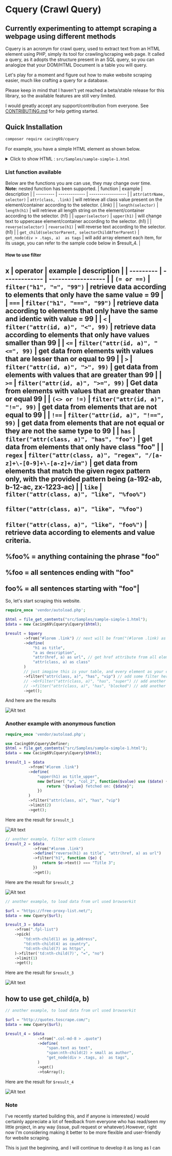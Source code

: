 # Cquery (Crawl Query)

## Currently experimenting to attempt scraping a webpage using different methods

Cquery is an acronym for crawl query, used to extract text from an HTML element using PHP, simply its tool for crawling/scraping web page. It called a query, as it adopts the structure present in an SQL query, so you can analogize that your DOM/HTML Document is a table you will query.

Let's play for a moment and figure out how to make website scraping easier, much like crafting a query for a database.

Please keep in mind that I haven't yet reached a beta/stable release for this library, so the available features are still very limited.

I would greatly accept any support/contribution from everyone. See [CONTRIBUTING.md](CONTRIBUTING.md) for help getting started.
## Quick Installation

```bash
composer require cacing69/cquery
```

For example, you have a simple HTML element as shown below.


<details>
  <summary>Click to show HTML : <code>src/Samples/sample-simple-1.html</code></summary>

  ```html
<!DOCTYPE HTML>
<html lang="en-US">
  <head>
    <meta charset="UTF-8">
    <meta http-equiv="Content-Type" content="text/html; charset=UTF-8" />
    <title>Href Attribute Example</title>
  </head>
  <body>
    <span id="lorem">
      <div class="link valid">
        <h1 data-link-from-source="/url-1" id="title-id-1" class="class-title-1">Title 1</h1>
        <a class="ini vip class-1" data-custom-attr-id="12" href="http://ini-url-1.com">Href Attribute Example 1
        </a>
      </div>
      <div class="link">
        <h1 ref-id="23" id="title-id-2" class="class-title-1">Title 2</h1>
        <a class="vip class-2 nih tenied" data-custom-attr-id="212" href="http://ini-url-2.com">
          Href Attribute Example 2
          <p>Lorem pilsum</p>
        </a>
      </div>
      <div class="link">
        <h1 id="title-id-3" class="class-title-1">Title 3</h1>
        <a class="premium class-3" data-custom-attr-id="122" regex-test="a-abc-ab" href="http://ini-url-3.com">Href Attribute Example 4</a>
      </div>
      <div class="link">
        <h1>Title 11</h1>
        <a class="vip class-1 super blocked" data-custom-attr-id="132" regex-test="a-192-ab" href="http://ini-url-11.com">Href Attribute Example 78</a>
        </div>
      <div class="link">
        <h1>Title 22</h1>
        <a class="preview itu class-2 vip blocked" data-custom-attr-id="712" regex-test="b-12-ac" href="http://ini-url-22.com">Href Attribute Example 90</a>
      </div>
      <div class="link">
        <h1>Title 323</h1>
        <a class="nied premium class-3 blocked" data-custom-attr-id="132" href="http://ini-url-33-1.com">Href Attribute Example 5</a>
      </div>
      <div class="link pending">
        <h1>Title 331</h1>
        <a class="premium class-31 ended" data-custom-attr-id="121" regex-test="zx-1223-ac" customer-id="18" href="http://ini-url-33-2.com">Href Attribute Example 51</a>
      </div>
      <div class="link pending">
        <h1>Title 331</h1>
        <a class="test-1-item" data-custom-attr-id="121" customer-id="16" href="http://ini-url-33-2.com">Href Attribute Example 51</a>
      </div>
      <div class="link pending">
        <h1>12345</h1>
        <a class="premium class-32 denied" data-custom-attr-id="1652" customer-id="17" href="http://ini-url-33-0.com">Href Attribute Example 52</a>
      </div>
    </span>
    <p>
      <a href="https://www.freecodecamp.org/contribute/">The freeCodeCamp Contribution Page
    </p>
    <footer>
      <p>Copyright 2023</p>
    </footer>
  </body>
</html>
```

</details>

### List function available

Below are the functions you are can use, they may change over time. <br>**Note:** nested function has been supported.
| function | example | description |
| --------- | ------------- | ------------------ |
| `attr(attrName, selector)` | `attr(class, .link)` |  will retrieve all class value present on the element/container according to the selector. (.link) |
| `length(selector)` | `length(h1)` | will retrieve all length string on the element/container according to the selector. (h1) |
| `upper(selector)` | `upper(h1)` | will change text to uppercase element/container according to the selector. (h1) |
| `reverse(selector)` | `reverse(h1)` | will reverse text according to the selector. (h1) |
| `get_child(selectorParent, selectorChildAfterParent)` | `get_node(div > .tags, a)  as tags` | will add array element each item, for its usage, you can refer to the sample code below in $result_4. |

#### How to use filter
x
| operator | example | description |
| --------- | ------------- | ------------------ |
| `(= or ==)` | `filter("h1", "=", "99")` | retrieve data according to elements that only have the same value = 99 |
| `===` | `filter("h1", "===", "99")` | retrieve data according to elements that only have the same and identic with value = 99 |
| `<` | `filter("attr(id, a)", "<", 99)` | retrieve data according to elements that only have values smaller than 99 |
| `<=` | `filter("attr(id, a)", "<=", 99)` | get data from elements with values that are lesser than or equal to 99 |
| `>` | `filter("attr(id, a)", ">", 99)` |  get data from elements with values that are greater than 99 |
| `>=` | `filter("attr(id, a)", ">=", 99)` |  Get data from elements with values that are greater than or equal 99 |
| `(<> or !=)` | `filter("attr(id, a)", "!=", 99)` |  get data from elements that are not equal to 99 |
| `!==` | `filter("attr(id, a)", "!==", 99)` |  get data from elements that are not equal or they are not the same type to 99 |
| `has` | `filter("attr(class, a)", "has", "foo")` | get data from elements that only have class "foo" |
| `regex` | `filter("attr(class, a)", "regex", "/[a-z]+\-[0-9]+\-[a-z]+/im")` | get data from elements that match the given regex pattern only, with the provided pattern being (a-192-ab, b-12-ac, zx-1223-ac) |
| `like` | `filter("attr(class, a)", "like", "%foo%")` <br><br> `filter("attr(class, a)", "like", "%foo")` <br><br> `filter("attr(class, a)", "like", "foo%")` | retrieve data according to elements and value criteria. <br><br> %foo% = anything containing the phrase "foo" <br><br> %foo = all sentences ending with "foo" <br><br> foo% = all sentences starting with "foo"|
---

So, let's start scraping this website.

```php
require_once 'vendor/autoload.php';

$html = file_get_contents("src/Samples/sample-simple-1.html");
$data = new Cacing69\Cquery\Cquery($html);

$result = $query
        ->from("#lorem .link") // next will be from("(#lorem .link) as el")
        ->define(
            "h1 as title",
            "a as description",
            "attr(href, a) as url", // get href attribute from all element at #lorem .link a
            "attr(class, a) as class"
        )
        // just imagine this is your table, and every element as your column
        ->filter("attr(class, a)", "has", "vip") // add some filter here
        // ->OrFilter("attr(class, a)", "has", "super") // add another condition its has OR condition SQL
        // ->filter("attr(class, a)", "has", "blocked") // add another condition its has AND condition SQL
        ->get();
```

And here are the results

![Alt text](https://gcdnb.pbrd.co/images/Q6XHKRydSigl.png?o=1 "a title")

### Another example with anonymous function

```php
require_once 'vendor/autoload.php';

use Cacing69\Cquery\Definer;
$html = file_get_contents("src/Samples/sample-simple-1.html");
$data = new Cacing69\Cquery\Cquery($html);

$result_1 = $data
          ->from("#lorem .link")
          ->define(
              "upper(h1) as title_upper",
              new Definer( "a", "col_2", function($value) use ($date) {
                  return "{$value} fetched on: {$date}";
              })
          )
          ->filter("attr(class, a)", "has", "vip")
          ->limit(2)
          ->get();

```

Here are the result for `$result_1`

![Alt text](https://gcdnb.pbrd.co/images/qtItVezcEUq7.png?o=1 "a title")

```php
// another example, filter with closure
$result_2 = $data
            ->from("#lorem .link")
            ->define("reverse(h1) as title", "attr(href, a) as url")
            ->filter("h1", function ($e) {
                return $e->text() === "Title 3";
            })
            ->get();

```

Here are the result for `$result_2`

![Alt text](https://gcdnb.pbrd.co/images/qtItVezcEUq7.png?o=1 "a title")

```php
// another example, to load data from url used browserkit

$url = "https://free-proxy-list.net/";
$data = new Cquery($url);

$result_3 = $data
    ->from(".fpl-list")
    ->pick(
        "td:nth-child(1) as ip_address",
        "td:nth-child(4) as country",
        "td:nth-child(7) as https",
    )->filter('td:nth-child(7)', "=", "no")
    ->limit(1)
    ->get();

```

Here are the result for `$result_3`

![Alt text](https://gcdnb.pbrd.co/images/We0ea7frlZw1.png?o=1 "a title")

## how to use get_child(a, b)

```php
// another example, to load data from url used browserkit

$url = "http://quotes.toscrape.com/";
$data = new Cquery($url);

$result_4 = $data
              ->from(".col-md-8 > .quote")
              ->define(
                  "span.text as text",
                  "span:nth-child(2) > small as author",
                  "get_node(div > .tags, a)  as tags",
              )
              ->get()
              ->toArray();

```

Here are the result for `$result_4`

![Alt text](https://gcdnb.pbrd.co/images/46mETzAatjur.png?o=1 "a title")

### Note

I've recently started building this, and if anyone is interested,I would certainly appreciate a lot of feedback from everyone who has read/seen my little project, in any way (issue, pull request or whatever).However, right now I'm considering making it better to be more flexible and user-friendly for website scraping.

This is just the beginning, and I will continue to develop it as long as I can
